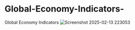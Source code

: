 # Global-Economy-Indicators-
Global Economy Indicators 
![Screenshot 2025-02-13 223053](https://github.com/user-attachments/assets/393691a7-ab2f-4110-aa26-a0dc8068ad7a)

